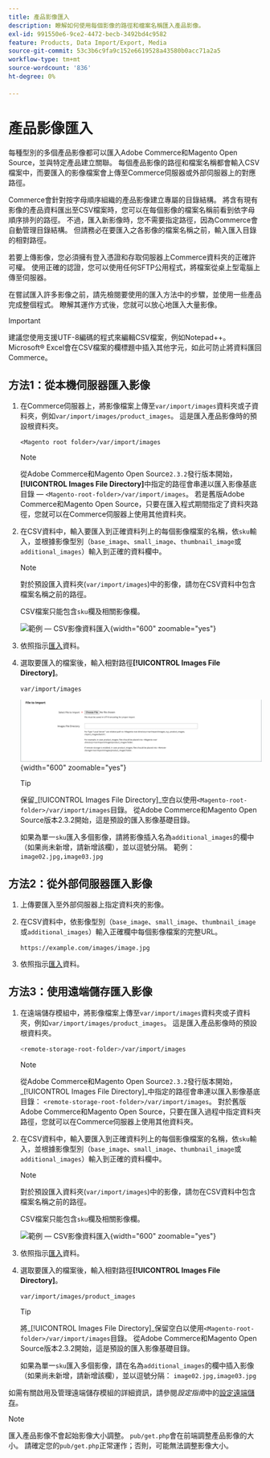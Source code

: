 ```yaml
---
title: 產品影像匯入
description: 瞭解如何使用每個影像的路徑和檔案名稱匯入產品影像。
exl-id: 991550e6-9ce2-4472-becb-3492bd4c9582
feature: Products, Data Import/Export, Media
source-git-commit: 53c3b6c9fa9c152e6619528a43580b0acc71a2a5
workflow-type: tm+mt
source-wordcount: '836'
ht-degree: 0%

---
```


# 產品影像匯入

每種型別的多個產品影像都可以匯入Adobe Commerce和Magento Open Source，並與特定產品建立關聯。 每個產品影像的路徑和檔案名稱都會輸入CSV檔案中，而要匯入的影像檔案會上傳至Commerce伺服器或外部伺服器上的對應路徑。

Commerce會針對按字母順序組織的產品影像建立專屬的目錄結構。 將含有現有影像的產品資料匯出至CSV檔案時，您可以在每個影像的檔案名稱前看到依字母順序排列的路徑。 不過，匯入新影像時，您不需要指定路徑，因為Commerce會自動管理目錄結構。 但請務必在要匯入之各影像的檔案名稱之前，輸入匯入目錄的相對路徑。

若要上傳影像，您必須擁有登入憑證和存取伺服器上Commerce資料夾的正確許可權。 使用正確的認證，您可以使用任何SFTP公用程式，將檔案從桌上型電腦上傳至伺服器。

在嘗試匯入許多影像之前，請先檢閱要使用的匯入方法中的步驟，並使用一些產品完成整個程式。 瞭解其運作方式後，您就可以放心地匯入大量影像。

>[!IMPORTANT]
>
>建議您使用支援UTF-8編碼的程式來編輯CSV檔案，例如Notepad++。 Microsoft® Excel會在CSV檔案的欄標題中插入其他字元，如此可防止將資料匯回Commerce。

## 方法1：從本機伺服器匯入影像

1. 在Commerce伺服器上，將影像檔案上傳至`var/import/images`資料夾或子資料夾，例如`var/import/images/product_images`。 這是匯入產品影像時的預設根資料夾。

   ```
   <Magento root folder>/var/import/images
   ```

   >[!NOTE]
   >
   >從Adobe Commerce和Magento Open Source`2.3.2`發行版本開始，**[!UICONTROL Images File Directory]**&#x200B;中指定的路徑會串連以匯入影像基底目錄 — `<Magento-root-folder>/var/import/images`。 若是舊版Adobe Commerce和Magento Open Source，只要在匯入程式期間指定了資料夾路徑，您就可以在Commerce伺服器上使用其他資料夾。

1. 在CSV資料中，輸入要匯入到正確資料列上的每個影像檔案的名稱，依`sku`輸入，並根據影像型別（`base_image`、`small_image`、`thumbnail_image`或`additional_images`）輸入到正確的資料欄中。

   >[!NOTE]
   >
   >對於預設匯入資料夾(`var/import/images`)中的影像，請勿在CSV資料中包含檔案名稱之前的路徑。

   CSV檔案只能包含`sku`欄及相關影像欄。

   ![範例 — CSV影像資料匯入](./assets/data-import-csv-image-files-default-local.png){width="600" zoomable="yes"}

1. 依照指示[匯入](data-import.md)資料。

1. 選取要匯入的檔案後，輸入相對路徑&#x200B;**[!UICONTROL Images File Directory]**。

   ```
   var/import/images
   ```

   ![資料匯入影像檔案目錄](./assets/data-import-file-to-import.png){width="600" zoomable="yes"}

   >[!TIP]
   >
   >保留&#x200B;_[!UICONTROL Images File Directory]_空白以使用`<Magento-root-folder>/var/import/images`目錄。 從Adobe Commerce和Magento Open Source版本2.3.2開始，這是預設的匯入影像基礎目錄。

   如果為單一`sku`匯入多個影像，請將影像插入名為`additional_images`的欄中（如果尚未新增，請新增該欄），並以逗號分隔。 範例： `image02.jpg,image03.jpg`

## 方法2：從外部伺服器匯入影像

1. 上傳要匯入至外部伺服器上指定資料夾的影像。

1. 在CSV資料中，依影像型別（`base_image`、`small_image`、`thumbnail_image`或`additional_images`）輸入正確欄中每個影像檔案的完整URL。

   ```
   https://example.com/images/image.jpg
   ```

1. 依照指示[匯入](data-import.md)資料。

## 方法3：使用遠端儲存匯入影像

1. 在遠端儲存模組中，將影像檔案上傳至`var/import/images`資料夾或子資料夾，例如`var/import/images/product_images`。 這是匯入產品影像時的預設根資料夾。

   ```bash
   <remote-storage-root-folder>/var/import/images
   ```

   >[!NOTE]
   >
   >從Adobe Commerce和Magento Open Source`2.3.2`發行版本開始，_[!UICONTROL Images File Directory]_中指定的路徑會串連以匯入影像基底目錄： `<remote-storage-root-folder>/var/import/images`。 對於舊版Adobe Commerce和Magento Open Source，只要在匯入過程中指定資料夾路徑，您就可以在Commerce伺服器上使用其他資料夾。

1. 在CSV資料中，輸入要匯入到正確資料列上的每個影像檔案的名稱，依`sku`輸入，並根據影像型別（`base_image`、`small_image`、`thumbnail_image`或`additional_images`）輸入到正確的資料欄中。

   >[!NOTE]
   >
   >對於預設匯入資料夾(`var/import/images`)中的影像，請勿在CSV資料中包含檔案名稱之前的路徑。

   CSV檔案只能包含`sku`欄及相關影像欄。

   ![範例 — CSV影像資料匯入](./assets/data-import-csv-image-files-default-local.png){width="600" zoomable="yes"}

1. 依照指示[匯入](data-import.md)資料。

1. 選取要匯入的檔案後，輸入相對路徑&#x200B;**[!UICONTROL Images File Directory]**。

   ```
   var/import/images/product_images
   ```

   >[!TIP]
   >
   >將&#x200B;_[!UICONTROL Images File Directory]_保留空白以使用`<Magento-root-folder>/var/import/images`目錄。 從Adobe Commerce和Magento Open Source版本2.3.2開始，這是預設的匯入影像基礎目錄。

   如果為單一`sku`匯入多個影像，請在名為`additional_images`的欄中插入影像（如果尚未新增，請新增該欄），並以逗號分隔： `image02.jpg,image03.jpg`

如需有關啟用及管理遠端儲存模組的詳細資訊，請參閱&#x200B;_設定指南_&#x200B;中的[設定遠端儲存](https://experienceleague.adobe.com/docs/commerce-operations/configuration-guide/storage/remote-storage/remote-storage.html)。

>[!NOTE]
>
>匯入產品影像不會起始影像大小調整。 `pub/get.php`會在前端調整產品影像的大小。 請確定您的`pub/get.php`正常運作；否則，可能無法調整影像大小。
